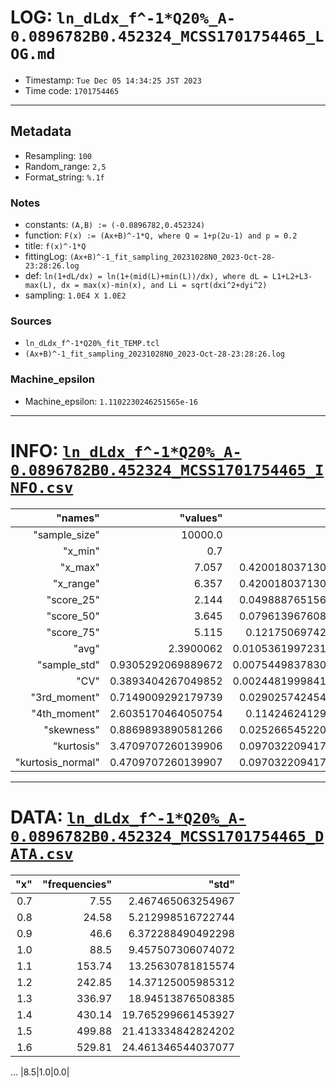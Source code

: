 # LOG: `ln_dLdx_f^-1*Q20%_A-0.0896782B0.452324_MCSS1701754465_LOG.md`
- Timestamp: `Tue Dec 05 14:34:25 JST 2023`
- Time code: `1701754465`
___
## Metadata
- Resampling: `100`
- Random_range: `2,5`
- Format_string: `%.1f`
### Notes
- constants: `(A,B) := (-0.0896782,0.452324)`
- function: `F(x) := (Ax+B)^-1*Q, where Q = 1+p(2u-1) and p = 0.2`
- title: `f(x)^-1*Q`
- fittingLog: `(Ax+B)^-1_fit_sampling_20231028N0_2023-Oct-28-23:28:26.log`
- def: `ln(1+dL/dx) = ln(1+(mid(L)+min(L))/dx), where dL = L1+L2+L3-max(L), dx = max(x)-min(x), and Li = sqrt(dxi^2+dyi^2)`
- sampling: `1.0E4 X 1.0E2`
### Sources
- `ln_dLdx_f^-1*Q20%_fit_TEMP.tcl`
- `(Ax+B)^-1_fit_sampling_20231028N0_2023-Oct-28-23:28:26.log`
### Machine_epsilon
- Machine_epsilon: `1.1102230246251565e-16`
___
# INFO: [`ln_dLdx_f^-1*Q20%_A-0.0896782B0.452324_MCSS1701754465_INFO.csv`](ln_dLdx_f^-1*Q20%_A-0.0896782B0.452324_MCSS1701754465_INFO.csv)
|"names"|"values"|"std"|
|---:|---:|---:|
|"sample_size"|10000.0|0.0|
|"x_min"|0.7|0.0|
|"x_max"|7.057|0.42001803713073027|
|"x_range"|6.357|0.42001803713073027|
|"score_25"|2.144|0.04988876515698593|
|"score_50"|3.645|0.07961396760860392|
|"score_75"|5.115|0.1217506974240079|
|"avg"|2.3900062|0.010536199723147836|
|"sample_std"|0.9305292069889672|0.007544983783065563|
|"CV"|0.3893404267049852|0.002448199984133714|
|"3rd_moment"|0.7149009292179739|0.02902574245459096|
|"4th_moment"|2.6035170464050754|0.1142462412988549|
|"skewness"|0.8869893890581266|0.02526654522035237|
|"kurtosis"|3.4709707260139906|0.09703220941771891|
|"kurtosis_normal"|0.4709707260139907|0.09703220941771891|
___
# DATA: [`ln_dLdx_f^-1*Q20%_A-0.0896782B0.452324_MCSS1701754465_DATA.csv`](ln_dLdx_f^-1*Q20%_A-0.0896782B0.452324_MCSS1701754465_DATA.csv)
|"x"|"frequencies"|"std"|
|---:|---:|---:|
|0.7|7.55|2.467465063254967|
|0.8|24.58|5.212998516722744|
|0.9|46.6|6.372288490492298|
|1.0|88.5|9.457507306074072|
|1.1|153.74|13.25630781815574|
|1.2|242.85|14.37125005985312|
|1.3|336.97|18.94513876508385|
|1.4|430.14|19.765299661453927|
|1.5|499.88|21.413334842824202|
|1.6|529.81|24.461346544037077|
...
|8.5|1.0|0.0|